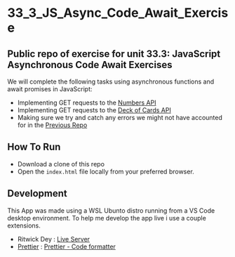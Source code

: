 # 33_3_JS_Async_Code_Await_Exercise
## Public repo of exercise for unit 33.3: JavaScript Asynchronous Code Await Exercises
We will complete the following tasks using asynchronous functions and await promises in JavaScript:
- Implementing GET requests to the [Numbers API](http://numbersapi.com/)
- Implementing GET requests to the [Deck of Cards API](https://deckofcardsapi.com/)
- Making sure we try and catch any errors we might not have accounted for in the [Previous Repo]

## How To Run
- Download a clone of this repo
- Open the `index.html` file locally from your preferred browser.

## Development
This App was made using a WSL Ubunto distro  running from a VS Code desktop environment.
To help me develop the app live i use a couple extensions.
- Ritwick Dey : [Live Server](https://marketplace.visualstudio.com/items?itemName=ritwickdey.LiveServer)
- [Prettier](https://prettier.io/) : [Prettier - Code formatter](https://marketplace.visualstudio.com/items?itemName=esbenp.prettier-vscode)



[Previous Repo]: https://github.com/papontem/33_2_JS_Async_Code_Promises_Exercise